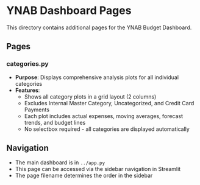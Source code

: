 # YNAB Dashboard Pages

This directory contains additional pages for the YNAB Budget Dashboard.

## Pages

### categories.py
- **Purpose**: Displays comprehensive analysis plots for all individual categories
- **Features**: 
  - Shows all category plots in a grid layout (2 columns)
  - Excludes Internal Master Category, Uncategorized, and Credit Card Payments
  - Each plot includes actual expenses, moving averages, forecast trends, and budget lines
  - No selectbox required - all categories are displayed automatically

## Navigation
- The main dashboard is in `../app.py`
- This page can be accessed via the sidebar navigation in Streamlit
- The page filename determines the order in the sidebar 